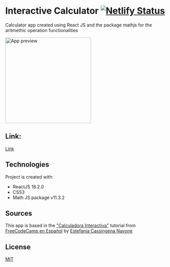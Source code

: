 # Interactive Calculator [![Netlify Status](https://api.netlify.com/api/v1/badges/a5145fb7-db46-4825-9482-8bce3bd2c369/deploy-status)](https://app.netlify.com/sites/interactive-calculator-reactjs/deploys)

Calculator app created using React JS and the package mathjs for the aritmethic operation functionalities

<img
  src="https://user-images.githubusercontent.com/96319139/200693715-a383d24a-de1d-4f10-82f4-4e9cf19da680.png"
  alt="App preview"
  style="display: inline-block; margin: 0 auto; width: 270px">


## Link: 

[Link](https://interactive-calculator-reactjs.netlify.app/)


## Technologies

Project is created with:
* ReactJS 18.2.0
* CSS3
* Math JS package v11.3.2


## Sources

This app is based  in the ["Calculadora Interactiva"](https://youtu.be/6Jfk8ic3KVk?t=13924) tutorial from [FreeCodeCamp en Español](https://www.youtube.com/c/freeCodeCampEspa%C3%B1ol) by [Estefania Cassingena Navone](https://twitter.com/EstefaniaCassN)

## License 

[MIT](https://choosealicense.com/licenses/mit/)

